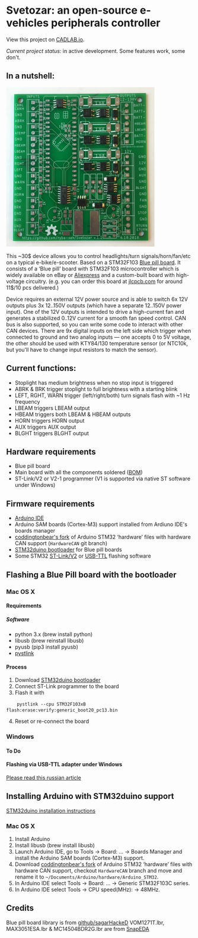 # Svetozar: an open-source e-vehicles peripherals controller

View this project on [CADLAB.io](https://cadlab.io/project/1290).

_Current project status_: in active development. Some features work, some don't.

## In a nutshell:

<img src="device.jpg" width="400" height="429" alt="device board">

This ~30$ device allows you to control headlights/turn signals/horn/fan/etc on a typical e-bike/e-scooter.
Based on a STM32F103 [Blue pill board](https://wiki.stm32duino.com/index.php?title=Blue_Pill).
It consists of a ‘Blue pill’ board with STM32F103 microcontroller which is widely available
on eBay or [Aliexpress](https://www.aliexpress.com/af/STM32F103C8T6.html?site=glo&origin=n&spm=2114.search0604.0.0.7f4960689ztJHF&filterCat=400103%2C200215223%2C200084026&jump=afs&groupsort=1&SearchText=STM32F103C8T6&SortType=price_asc&initiative_id=SB_20181031001708)
and a custom-built board with high-voltage circuitry. (e.g. you can order this board at [jlcpcb.com](https://jlcpcb.com/) for around 11$/10 pcs delivered.)

Device requires an external 12V power source and is able to switch 6x 12V outputs plus 3x 12..150V outputs
(which have a separate 12..150V power input). One of the 12V outputs is intended to drive a high-current fan and generates a stabilized 0..12V current
for a smooth fan speed control. CAN bus is also supported, so you can write some code to interact with other CAN devices.
There are 9x digital inputs on the left side which trigger when connected to ground and two analog inputs —
one accepts 0 to 5V voltage, the other should be used with KTY84/130 temperature sensor (or NTC10k, but you'll have to change input resistors to match the sensor).

## Current functions:

- Stoplight has medium brightness when no stop input is triggered 
- ABRK & BRK trigger stoplight to full brightness with a starting blink
- LEFT, RGHT, WARN trigger (left/right/both) turn signals flash with ~1 Hz frequency
- LBEAM triggers LBEAM output
- HBEAM triggers both LBEAM & HBEAM outputs
- HORN triggers HORN output
- AUX triggers AUX output
- BLGHT triggers BLGHT output

## Hardware requirements

* Blue pill board
* Main board with all the components soldered ([BOM](bom.pdf))
* ST-Link/V2 or V2-1 programmer (V1 is supported via native ST software under Windows)

## Firmware requirements

* [Arduino IDE](https://www.arduino.cc/en/Main/Software)
* Arduino SAM boards (Cortex-M3) support installed from Ardiuno IDE's boards manager
* [coddingtonbear's fork](https://github.com/coddingtonbear/Arduino_STM32) of Arduino STM32 ‘hardware’ files with hardware CAN support (`HardwareCAN` git branch)
* [STM32duino bootloader](https://github.com/rogerclarkmelbourne/STM32duino-bootloader/raw/master/binaries/generic_boot20_pc13.bin) for Blue pill boards
* Some STM32 [ST-Link/V2](https://github.com/pavelrevak/pystlink) or [USB-TTL](https://www.st.com/content/st_com/en/products/development-tools/software-development-tools/stm32-software-development-tools/stm32-programmers/flasher-stm32.html) flashing software

## Flashing a Blue Pill board with the bootloader

### Mac OS X
#### Requirements
##### Software
* python 3.x (brew install python)
* libusb (brew reinstall libusb)
* pyusb (pip3 install pyusb)
* [pystlink](https://github.com/pavelrevak/pystlink)

#### Process
1. Download [STM32duino bootloader](https://github.com/rogerclarkmelbourne/STM32duino-bootloader/raw/master/binaries/generic_boot20_pc13.bin)
2. Connect ST-Link programmer to the board
3. Flash it with
```shell
    pystlink --cpu STM32F103xB flash:erase:verify:generic_boot20_pc13.bin
```
4. Reset or re-connect the board

### Windows
#### To Do

#### Flashing via USB-TTL adapter under Windows
[Please read this russian article](https://habr.com/post/395577/)

## Installing Arduino with STM32duino support
[STM32duino installation instructions](https://github.com/rogerclarkmelbourne/Arduino_STM32/wiki/Installation)

### Mac OS X
1. Install Arduino
2. Install libusb (brew install libusb)
3. Launch Arduino IDE, go to Tools -> Board: ... -> Boards Manager and install the Arduino SAM boards (Cortex-M3) support.
4. Download [coddingtonbear's fork](https://github.com/coddingtonbear/Arduino_STM32) of Arduino STM32 ‘hardware’ files
with hardware CAN support, checkout `HardwareCAN` branch and move and rename it to ```~/Documents/Arduino/hardware/Arduino_STM32```.
5. In Arduino IDE select Tools -> Board: ... -> Generic STM32F103C series.
5. In Arduino IDE select Tools -> CPU speed(MHz): -> 48MHz.

## Credits
Blue pill board library is from [github/sagarHackeD](https://github.com/sagarHackeD/STM32Bluepill_eagle)
VOM1271T.lbr, MAX3051ESA.lbr & MC14504BDR2G.lbr are from [SnapEDA](https://www.snapeda.com/)